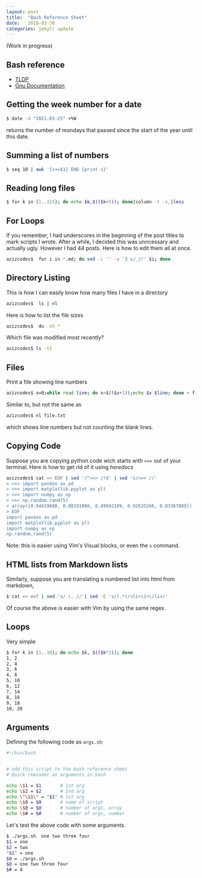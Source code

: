 ```yaml
---
layout: post
title:  "Bash Reference Sheet"
date:   2018-03-30
categories: jekyll update
---
```


(Work in progress)


## Bash reference
* [TLDP](https://tldp.org/LDP/abs/html/refcards.html#AEN22728)
* [Gnu Documentation](https://www.gnu.org/software/bash/manual/bash.html)

## Getting the week number for a date

``` bash
$ date -d "2021-03-25" +%W
```
returns the number of mondays that passed since the start of the year until this date.

## Summing a list of numbers

``` bash
$ seq 10 | awk '{s+=$1} END {print s}'
```

## Reading long files

``` bash
$ for k in {1..115}; do echo $k,$(($k+5)); done|column -t -s,|less
```

## For Loops

If you remember, I had underscores in the beginning of the post titles to mark scripts I wrote. After a while, I decided this was unncessary and actually ugly. However I had 44 posts. Here is how to edit them all at once.

``` bash
azizcodes$  for i in *.md; do sed -i '' -e '3 s/_//' $i; done
```

## Directory Listing

This is how I can easily know how many files I have in a directory

``` bash
azizcodes$  ls | nl
```
Here is how to list the file sizes

``` bash
azizcodes$  du -sh *
```

Which file was modified most recently?

``` bash
azizcodes$ ls -t1
```

## Files

Print a file showing line numbers

``` bash
azizcodes$ x=0;while read line; do x=$(($x+1));echo $x $line; done < file.txt
```
Similar to, but not the same as 

``` bash
azizcodes$ nl file.txt
```
which shows line numbers but not counting the blank lines.

## Copying Code

Suppose you are copying python code wich starts with `>>>` out of your terminal. Here is how to get rid of it using *heredocs*

``` bash 
azizcodes$ cat << EOF | sed '/^>>> /!d' | sed 's/>>> //'
> >>> import pandas as pd
> >>> import matplotlib.pyplot as plt
> >>> import numpy as np
> >>> np.random.rand(5)
> array([0.94419688, 0.08191008, 0.49942109, 0.92635266, 0.03367809])
> EOF
import pandas as pd
import matplotlib.pyplot as plt
import numpy as np
np.random.rand(5)

```
Note: this is easier using Vim's Visual blocks, or even the `s` command.

## HTML lists from Markdown lists

Similarly, suppose you are translating a numbered list into html from markdown,

``` bash
$ cat << eof | sed 's/.\. //'| sed -E 's/(.*)/<li>\1<\/li>/'
```

Of course the above is easier with Vim by using the same regex.

## Loops 

Very simple

``` bash
$ for k in {1..10}; do echo $k, $(($k*2)); done 
1, 2
2, 4
3, 6
4, 8
5, 10
6, 12
7, 14
8, 16
9, 18
10, 20
```

## Arguments 

Defining the following code as `args.sh`:

``` bash
#!/bin/bash


# add this script to the bash reference sheet
# Quick reminder on arguments in bash

echo \$1 = $1       # 1st arg
echo \$2 = $2       # 2nd arg
echo \"\$1\" = "$1" # 1st arg
echo \$0 = $0       # name of script
echo \$@ = $@       # number of args, array
echo \$# = $#       # number of args, number
```

Let's test the above code with some arguments.


``` bash
$ ./args.sh  one two three four
$1 = one
$2 = two
"$1" = one
$0 = ./args.sh
$@ = one two three four
$# = 4
```
